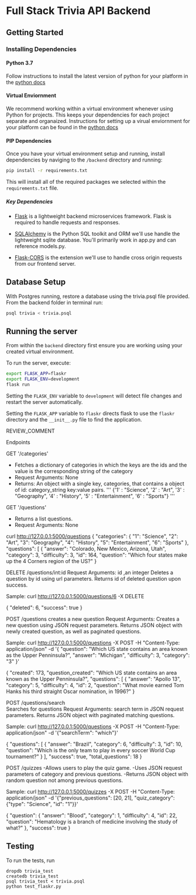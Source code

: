 # Full Stack Trivia API Backend

## Getting Started

### Installing Dependencies

#### Python 3.7

Follow instructions to install the latest version of python for your platform in the [python docs](https://docs.python.org/3/using/unix.html#getting-and-installing-the-latest-version-of-python)

#### Virtual Enviornment

We recommend working within a virtual environment whenever using Python for projects. This keeps your dependencies for each project separate and organaized. Instructions for setting up a virual enviornment for your platform can be found in the [python docs](https://packaging.python.org/guides/installing-using-pip-and-virtual-environments/)

#### PIP Dependencies

Once you have your virtual environment setup and running, install dependencies by naviging to the `/backend` directory and running:

```bash
pip install -r requirements.txt
```

This will install all of the required packages we selected within the `requirements.txt` file.

##### Key Dependencies

- [Flask](http://flask.pocoo.org/)  is a lightweight backend microservices framework. Flask is required to handle requests and responses.

- [SQLAlchemy](https://www.sqlalchemy.org/) is the Python SQL toolkit and ORM we'll use handle the lightweight sqlite database. You'll primarily work in app.py and can reference models.py. 

- [Flask-CORS](https://flask-cors.readthedocs.io/en/latest/#) is the extension we'll use to handle cross origin requests from our frontend server. 

## Database Setup
With Postgres running, restore a database using the trivia.psql file provided. From the backend folder in terminal run:
```bash
psql trivia < trivia.psql
```

## Running the server

From within the `backend` directory first ensure you are working using your created virtual environment.

To run the server, execute:

```bash
export FLASK_APP=flaskr
export FLASK_ENV=development
flask run
```

Setting the `FLASK_ENV` variable to `development` will detect file changes and restart the server automatically.

Setting the `FLASK_APP` variable to `flaskr` directs flask to use the `flaskr` directory and the `__init__.py` file to find the application. 


REVIEW_COMMENT


Endpoints

GET '/categories'
- Fetches a dictionary of categories in which the keys are the ids and the value is the corresponding string of the category
- Request Arguments: None
- Returns: An object with a single key, categories, that contains a object of id: category_string key:value pairs. 
'''
{'1' : "Science",
'2' : "Art",
'3' : "Geography",
'4' : "History",
'5' : "Entertainment",
'6' : "Sports"}
'''

GET '/questions'
- Returns a list questions.
- Request Arguments: None

curl http://127.0.0.1:5000/questions
  {
      "categories": {
          "1": "Science",
          "2": "Art",
          "3": "Geography",
          "4": "History",
          "5": "Entertainment",
          "6": "Sports"
      },
      "questions": [
          {
              "answer": "Colorado, New Mexico, Arizona, Utah",
              "category": 3,
              "difficulty": 3,
              "id": 164,
              "question": "Which four states make up the 4 Corners region of the US?"
          }
          
DELETE /questions/int:id
Request Arguments: id ,an integer
Deletes a question by id using url parameters.
Returns id of deleted question upon success.

Sample: curl http://127.0.0.1:5000/questions/6 -X DELETE

  {
      "deleted": 6,
      "success": true
  }
  
  
POST /questions
creates a new question
Request Arguments: Creates a new question using JSON request parameters.
Returns JSON object with newly created question, as well as paginated questions.

Sample: curl http://127.0.0.1:5000/questions -X POST -H "Content-Type: application/json" -d '{ "question": "Which US state contains an area known as the Upper Penninsula?", "answer": "Michigan", "difficulty": 3, "category": "3" }'

  {
      "created": 173,
      "question_created": "Which US state contains an area known as the Upper Penninsula?",
      "questions": [
          {
              "answer": "Apollo 13",
              "category": 5,
              "difficulty": 4,
              "id": 2,
              "question": "What movie earned Tom Hanks his third straight Oscar nomination, in 1996?"
          }
    
POST /questions/search    
    Searches for questions 
    Request Arguments: search term in JSON request parameters.
    Returns JSON object with paginated matching questions.

Sample: curl http://127.0.0.1:5000/questions -X POST -H "Content-Type: application/json" -d '{"searchTerm": "which"}'

  {
      "questions": [
          {
              "answer": "Brazil",
              "category": 6,
              "difficulty": 3,
              "id": 10,
              "question": "Which is the only team to play in every soccer World Cup tournament?"
          }
          ],
      "success": true,
      "total_questions": 18
  }


POST /quizzes
 -Allows users to play the quiz game.
 -Uses JSON request parameters of category and previous questions.
 -Returns JSON object with random question not among previous questions.

Sample: curl http://127.0.0.1:5000/quizzes -X POST -H "Content-Type: application/json" -d '{"previous_questions": [20, 21], "quiz_category": {"type": "Science", "id": "1"}}'

  {
      "question": {
          "answer": "Blood",
          "category": 1,
          "difficulty": 4,
          "id": 22,
          "question": "Hematology is a branch of medicine involving the study of what?"
      },
      "success": true
  }


## Testing
To run the tests, run
```
dropdb trivia_test
createdb trivia_test
psql trivia_test < trivia.psql
python test_flaskr.py
```

